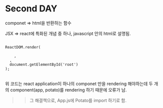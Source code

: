 Second DAY
==========

componet => html을 반환하는 함수

JSX => react에 특화된 개념 중 하나, javascript 안의 html로 설명됨.

<pre>
<code>
ReactDOM.render(
  <React.StrictMode>
    <App /><Potato />,
  </React.StrictMode>,
  document.getElementById('root')
);
</code>
</pre>

위 코드는 react application이 하나의 componet 만을 rendering 해야하는데 두 개의 component(app, potato)를 rendering 하기 때문에 오류가 남.

>> 그 해결책으로, App.js에 Potato를 import 하기로 함.





